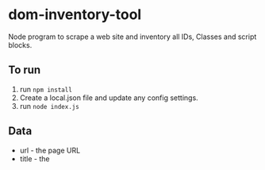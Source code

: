 # dom-inventory-tool
Node program to scrape a web site and inventory all IDs, Classes and script blocks.


## To run
1. run `npm install`
2. Create a local.json file and update any config settings.
2. run `node index.js`

## Data
* url - the page URL
* title - the <title> element
* contentid - the percussion content id. Pulled from body[data-cde-contentid]
* type - the percussion content type. pulled from body[data-cde-contenttype]
* template - the CDE template (without .aspx). Technically I think this is actually the name of the Page Template Collection content item that contains the .aspx as a Page Template Info. Pulled from body[data-cde-pagetemplate]
* ids - unique list of all of the *values* of the id attributes on the page
* classes - unique list of all of the *values* of the class attributes on the page
* data_attribs - unique list of all of the *names* of the data attributes on the page
* metadata - all <meta> tags with a property, name or http-equiv attribute.
* stylesheets - a list of all of the href values for <link> tags with a rel="stylesheet" attribute.
* scripts - a list of all of the src values for <script> tags
* script_blocks - The contents of any <script> elements without a src attribute.
* script_strings - Any string tokens as processes by esprima tokenize method. (e.g. `$("this is a string")`, `var foo = "this is too"`)
* script_strings - Any identifier tokens as processed by esprima tokenize method. 


## To query
```
//All of these are a POST to 
//http://ESHOST:9200/dominventory_v1/_search

//Finding a specific identifier on a page:
//NOTE: Identifiers are tokenized, so if you want s.prop10,
//search for prop10, and not s.prop10
{
  "query": 
	{ "match": { "script_identifiers._fulltext": "prop10" } }
}

//Search for text in string
{
  "query": 
	{ "match": { "script_strings._fulltext": "dropdowncc" } }
  
}

//Get all identifiers
{
  "aggs": {
	"identifiers": {
		"terms": { "field" : "script_identifiers", "size": 50000 }
		
	}
  }
}

//Get all templates that reference the pdq-hp-patient-toggle class
{
  "query": {
	"term": { "classes": "pdq-hp-patient-toggle" }
  },
  "aggs": {
	"identifiers": {
		"terms": { "field" : "template", "size": 50000 }
		
	}
  }
}

//Same as above without hits
{
  "size": 0,
  "query": {
	"term": { "classes": "pdq-hp-patient-toggle" }
  },
  "aggs": {
	"identifiers": {
		"terms": { "field" : "template", "size": 50000 }
		
	}
  }
}
```
